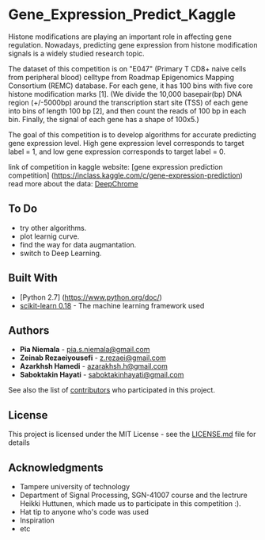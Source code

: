 # Gene_Expression_Predict_Kaggle

Histone modifications are playing an important role in affecting gene regulation. Nowadays, predicting gene expression from histone modification signals is a widely studied research topic.

The dataset of this competition is on "E047" (Primary T CD8+ naive cells from peripheral blood) celltype from Roadmap Epigenomics Mapping Consortium (REMC) database. For each gene, it has 100 bins with five core histone modification marks [1]. (We divide the 10,000 basepair(bp) DNA region (+/-5000bp) around the transcription start site (TSS) of each gene into bins of length 100 bp [2], and then count the reads of 100 bp in each bin. Finally, the signal of each gene has a shape of 100x5.)

The goal of this competition is to develop algorithms for accurate predicting gene expression level. High gene expression level corresponds to target label = 1, and low gene expression corresponds to target label = 0.

link of competition in kaggle website: [gene expression prediction competition] (https://inclass.kaggle.com/c/gene-expression-prediction)
read more about the data: [DeepChrome](https://arxiv.org/abs/1607.02078)
## To Do 
* try other algorithms.
* plot learnig curve.
* find the way for data augmantation.
* switch to Deep Learning. 

## Built With
* [Python 2.7] (https://www.python.org/doc/)
* [scikit-learn 0.18](http://scikit-learn.org/stable/documentation.html) - The machine learning framework used


## Authors

* **Pia Niemala**  - pia.s.niemala@gmail.com
* **Zeinab Rezaeiyousefi**  - z.rezaei@gmail.com
* **Azarkhsh Hamedi**  - azarakhsh.h@gmail.com
* **Saboktakin Hayati**  - saboktakinhayati@gmail.com


See also the list of [contributors](https://github.com/your/project/contributors) who participated in this project.

## License

This project is licensed under the MIT License - see the [LICENSE.md](LICENSE.md) file for details

## Acknowledgments
* Tampere university of technology
* Department of Signal Processing, SGN-41007 course and the lectrure Heikki Huttunen, which made us to participate in this competition :). 
* Hat tip to anyone who's code was used
* Inspiration
* etc
